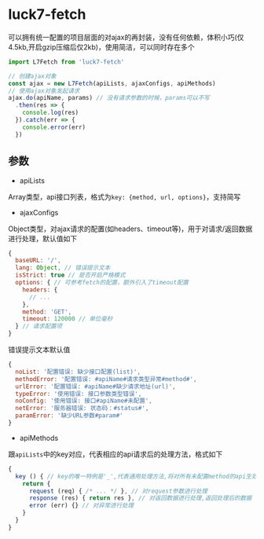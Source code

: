 # luck7-fetch

可以拥有统一配置的项目层面的对ajax的再封装，没有任何依赖，体积小巧(仅4.5kb,开启gzip压缩后仅2kb)，使用简洁，可以同时存在多个

```javascript
import L7Fetch from 'luck7-fetch'

// 创建ajax对象
const ajax = new L7Fetch(apiLists, ajaxConfigs, apiMethods)
// 使用ajax对象发起请求
ajax.do(apiName, params) // 没有请求参数的时候，params可以不写
  .then(res => {
    console.log(res)
  }).catch(err => {
    console.error(err)
  })
```
## 参数

 * apiLists

  Array类型，api接口列表，格式为```key: {method, url, options}```，支持简写

 * ajaxConfigs

  Object类型，对ajax请求的配置(如headers、timeout等)，用于对请求/返回数据进行处理，默认值如下
  ```javascript
  {
    baseURL: '/',
    lang: Object, // 错误提示文本
    isStrict: true // 是否开启严格模式
    options: { // 可参考fetch的配置，额外引入了timeout配置
      headers: {
        // ...
      },
      method: 'GET',
      timeout: 120000 // 单位毫秒
    } // 请求配置项
  }
  ```

  错误提示文本默认值
  ```javascript
  {
    noList: '配置错误: 缺少接口配置(list)',
    methodError: '配置错误: #apiName#请求类型异常#method#',
    urlError: '配置错误: #apiName#缺少请求地址(url)',
    typeError: '使用错误: 接口参数类型错误',
    noConfig: '使用错误: 接口#apiName#未配置',
    netError: '服务器错误: 状态码：#status#',
    paramError: '缺少URL参数#param#'
  }
  ```
 * apiMethods

 跟``apiLists``中的key对应，代表相应的api请求后的处理方法，格式如下

  ```javascript
  {
    key () { // key的唯一特例是'_',代表通用处理方法,将对所有未配置method的api生效
      return {
        request (req) { /* ... */ }, // 对request参数进行处理
        response (res) { return res }, // 对返回数据进行处理,返回处理后的数据
        error (err) {} // 对异常进行处理
      }
    }
  }
  ```